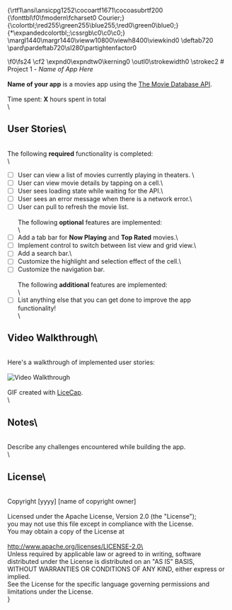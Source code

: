 {\rtf1\ansi\ansicpg1252\cocoartf1671\cocoasubrtf200
{\fonttbl\f0\fmodern\fcharset0 Courier;}
{\colortbl;\red255\green255\blue255;\red0\green0\blue0;}
{\*\expandedcolortbl;;\cssrgb\c0\c0\c0;}
\margl1440\margr1440\vieww10800\viewh8400\viewkind0
\deftab720
\pard\pardeftab720\sl280\partightenfactor0

\f0\fs24 \cf2 \expnd0\expndtw0\kerning0
\outl0\strokewidth0 \strokec2 # Project 1 - *Name of App Here*\
\
**Name of your app** is a movies app using the [The Movie Database API](http://docs.themoviedb.apiary.io/#).\
\
Time spent: **X** hours spent in total\
\
## User Stories\
\
The following **required** functionality is completed:\
\
- [ ] User can view a list of movies currently playing in theaters. \
- [ ] User can view movie details by tapping on a cell.\
- [ ] User sees loading state while waiting for the API.\
- [ ] User sees an error message when there is a network error.\
- [ ] User can pull to refresh the movie list.\
\
The following **optional** features are implemented:\
\
- [ ] Add a tab bar for **Now Playing** and **Top Rated** movies.\
- [ ] Implement control to switch between list view and grid view.\
- [ ] Add a search bar.\
- [ ] Customize the highlight and selection effect of the cell.\
- [ ] Customize the navigation bar.\
\
The following **additional** features are implemented:\
\
- [ ] List anything else that you can get done to improve the app functionality!\
\
## Video Walkthrough\
\
Here's a walkthrough of implemented user stories:\
\
<img src='http://i.imgur.com/link/to/your/gif/file.gif' title='Video Walkthrough' width='' alt='Video Walkthrough' />\
\
GIF created with [LiceCap](http://www.cockos.com/licecap/).\
\
## Notes\
\
Describe any challenges encountered while building the app.\
\
## License\
\
    Copyright [yyyy] [name of copyright owner]\
\
    Licensed under the Apache License, Version 2.0 (the "License");\
    you may not use this file except in compliance with the License.\
    You may obtain a copy of the License at\
\
        http://www.apache.org/licenses/LICENSE-2.0\
\
    Unless required by applicable law or agreed to in writing, software\
    distributed under the License is distributed on an "AS IS" BASIS,\
    WITHOUT WARRANTIES OR CONDITIONS OF ANY KIND, either express or implied.\
    See the License for the specific language governing permissions and\
    limitations under the License.\
}